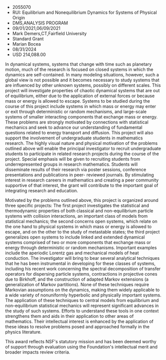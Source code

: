 
* 2055070
* RUI: Equilibrium and Nonequilibrium Dynamics for Systems of Physical Origin
* DMS,ANALYSIS PROGRAM
* 09/01/2021,06/09/2021
* Mark Demers,CT,Fairfield University
* Standard Grant
* Marian Bocea
* 08/31/2024
* USD 214,088.00

In dynamical systems, systems that change with time such as planetary motion,
much of the research is focused on closed systems in which the dynamics are
self-contained. In many modeling situations, however, such a global view is not
possible and it becomes necessary to study systems that are influenced by other
unknown systems, possibly on different scales. This project will investigate
properties of chaotic dynamical systems that are out of equilibrium, either due
to the application of external forces or because mass or energy is allowed to
escape. Systems to be studied during the course of this project include systems
in which mass or energy may enter or exit through deterministic or random
mechanisms, and large-scale systems of smaller interacting components that
exchange mass or energy. These problems are strongly motivated by connections
with statistical mechanics and seek to advance our understanding of fundamental
questions related to energy transport and diffusion. This project will also
support the involvement of undergraduate students in mathematics research. The
highly visual nature and physical motivation of the problems outlined above will
enable the principal investigator to recruit undergraduate students to
participate in related research projects during the course of the project.
Special emphasis will be given to recruiting students from underrepresented
groups in research mathematics. Students will disseminate results of their
research via poster sessions, conference presentations and publications in peer-
reviewed journals. By stimulating interest in research careers in mathematics
and creating a peer community supportive of that interest, the grant will
contribute to the important goal of integrating research and education.

Motivated by the problems outlined above, this project is organized around three
specific projects: The first project investigates the statistical and
thermodynamic properties of both classical and non-equilibrium particle systems
with collision interactions, an important class of models from statistical
mechanics; the second concerns open systems, which relate on the one hand to
physical systems in which mass or energy is allowed to escape, and on the other
to the study of metastable states; the third project generalizes open systems to
include linked and extended dynamical systems comprised of two or more
components that exchange mass or energy through deterministic or random
mechanisms. Important examples include the aperiodic Lorentz gas and mechanical
models of heat conduction. The investigator will bring to bear several
analytical techniques that he has been instrumental in developing for these
classes of systems, including his recent work concerning the spectral
decomposition of transfer operators for dispersing particle systems,
contractions in projective cones due to Birkhoff, and the construction of
adapted Markov extensions (a generalization of Markov partitions). None of these
techniques require Markovian assumptions on the dynamics, making them widely
applicable to a wide variety of nonuniformly hyperbolic and physically important
systems. The application of these techniques to central models from equilibrium
and non-equilibrium statistical mechanics will represent significant advances in
the study of such systems. Efforts to understand these tools in one context
strengthens them and aids in their application to other areas of mathematics.
Their intellectual interest is enhanced by the application of these ideas to
resolve problems posed and approached formally in the physics literature.

This award reflects NSF's statutory mission and has been deemed worthy of
support through evaluation using the Foundation's intellectual merit and broader
impacts review criteria.
